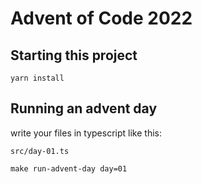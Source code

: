 # Advent of Code 2022

## Starting this project

```
yarn install
```

## Running an advent day

write your files in typescript like this:

`src/day-01.ts`

```
make run-advent-day day=01
```
